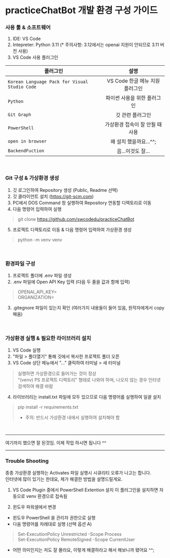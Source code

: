 # practiceChatBot 개발 환경 구성 가이드

### 사용 툴 & 소프트웨어
1. IDE: VS Code
2. Intepreter: Python 3.11  (* 주의사항: 3.12에서는 openai 지원이 안되므로 3.11 버전 사용)
3. VS Code 사용 플러그인


| 플러그인 | 설명 |
|---|:---:|
| `Korean Language Pack for Visual Studio Code` | VS Code 한글 메뉴 지원 플러그인 |
| `Python` | 파이썬 사용을 위한 플러그인 |
| `Git Graph` | 깃 관련 플러그인 |
| `PowerShell` | 가상환경 접속이 잘 안될 때 사용 |
| `open in browser` | 왜 설치 했을까요...^^; |
| `BackendFuction` | 음...이것도 잘... |

<br>

### Git 구성 & 가상환경 생성
1. 깃 로그인하여 Repository 생성 (Public, Readme 선택)
2. 깃 클라이언트 설치 (https://git-scm.com)
3. PC에서 DOS Command 창 실행하여 Repository 연동할 디렉토리로 이동
4. 다음 명령어 입력하여 실행

> git clone https://github.com/swcodedu/practiceChatBot

5. 프로젝트 디렉토리로 이동 & 다음 명령어 입력하여 가상환경 생성

> python -m venv venv

<br>

### 환경파일 구성
1. 프로젝트 폴더에 .env 파일 생성
2. .env 파일에 Open API Key 입력 (다음 두 줄을 값과 함께 입력)

> OPENAI_API_KEY=  
> ORGANIZATION=

3. .gitegnore 파일이 있는지 확인 (여러가지 내용들이 들어 있음, 원작자에게서 copy 해옴)

<br>

### 가상환경 실행 & 필요한 라이브러리 설치
1. VS Code 실행
2. "파일 > 폴더열기" 통해 깃에서 복사한 프로젝트 폴더 오픈
3. VS Code 상단 메뉴에서 "..." 클릭하여 터미널 > 새 터미널

> 실행하면 가상환경으로 들어가는 것이 정상  
> "(venv) PS 프로젝트 디렉토리" 형태로 나와야 하며, 나오지 않는 경우 인터넷 검색하여 해결 바람

4. 라이브러리는 install.txt 파일에 모두 있으므로 다음 명령어를 실행하여 일괄 설치

> pip install -r requirements.txt
> * 주의: 반드시 가상환경 내에서 실행하여 설치해야 함

<br>

***
여기까지 했으면 잘 된것임. 이제 작업 하시면 됩니다 ^^
***

### Trouble Shooting

종종 가상환경 실행하는 Activates 파일 실행시 시큐리티 오류가 나고는 합니다.  
인터넷에 많이 있기는 한데요, 제가 해결한 방법을 설명드릴게요.  

1. VS Code Plugin 중에서 PowerShell Extention 설치
이 플러그인을 설치하면 자동으로 venv 환경으로 접속됨

2. 윈도우 파워셀에서 변경
* 윈도우 PowerShell 을 관리자 권한으로 실행
* 다음 명령어를 차례대로 실행 (선택 옵션 A)

> Set-ExecutionPolicy Unrestricted -Scope Process  
> Set-ExecutionPolicy RemoteSigned -Scope CurrentUser

* 어떤 의미인지는 저도 잘 몰라요, 이렇게 해결하라고 해서 해보니까 됐어요 ^^;
